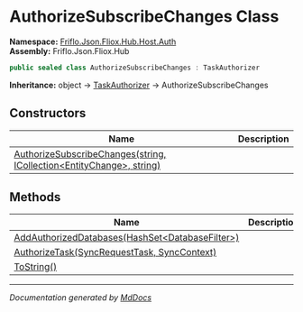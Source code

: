 ﻿<!--  
  <auto-generated>   
    The contents of this file were generated by a tool.  
    Changes to this file may be list if the file is regenerated  
  </auto-generated>   
-->

# AuthorizeSubscribeChanges Class

**Namespace:** [Friflo.Json.Fliox.Hub.Host.Auth](../index.md)  
**Assembly:** Friflo.Json.Fliox.Hub

```csharp
public sealed class AuthorizeSubscribeChanges : TaskAuthorizer
```

**Inheritance:** object → [TaskAuthorizer](../TaskAuthorizer/index.md) → AuthorizeSubscribeChanges

## Constructors

| Name                                                                                            | Description |
| ----------------------------------------------------------------------------------------------- | ----------- |
| [AuthorizeSubscribeChanges(string, ICollection\<EntityChange\>, string)](constructors/index.md) |             |

## Methods

| Name                                                                                   | Description |
| -------------------------------------------------------------------------------------- | ----------- |
| [AddAuthorizedDatabases(HashSet\<DatabaseFilter\>)](methods/AddAuthorizedDatabases.md) |             |
| [AuthorizeTask(SyncRequestTask, SyncContext)](methods/AuthorizeTask.md)                |             |
| [ToString()](methods/ToString.md)                                                      |             |

___

*Documentation generated by [MdDocs](https://github.com/ap0llo/mddocs)*
